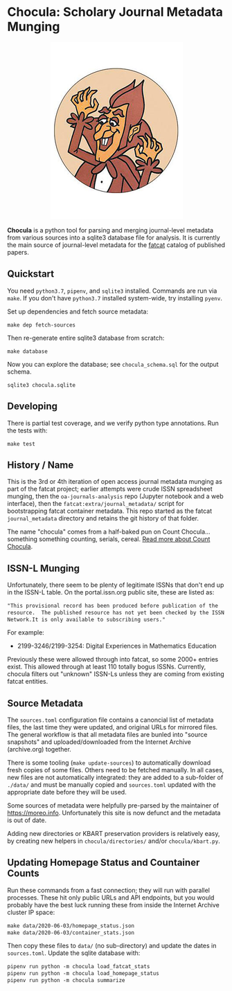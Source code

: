 
Chocula: Scholary Journal Metadata Munging
==========================================

<div align="center">
<img src="extra/count_chocula.jpg">
</div>

**Chocula** is a python tool for parsing and merging journal-level metadata
from various sources into a sqlite3 database file for analysis. It is currently
the main source of journal-level metadata for the [fatcat](https://fatcat.wiki)
catalog of published papers.

## Quickstart

You need `python3.7`, `pipenv`, and `sqlite3` installed. Commands are run via
`make`. If you don't have `python3.7` installed system-wide, try installing
`pyenv`.

Set up dependencies and fetch source metadata:

    make dep fetch-sources

Then re-generate entire sqlite3 database from scratch:

    make database

Now you can explore the database; see `chocula_schema.sql` for the output schema.

    sqlite3 chocula.sqlite

## Developing

There is partial test coverage, and we verify python type annotations. Run the
tests with:

    make test

## History / Name

This is the 3rd or 4th iteration of open access journal metadata munging as
part of the fatcat project; earlier attempts were crude ISSN spreadsheet
munging, then the `oa-journals-analysis` repo (Jupyter notebook and a web
interface), then the `fatcat:extra/journal_metadata/` script for bootstrapping
fatcat container metadata. This repo started as the fatcat `journal_metadata`
directory and retains the git history of that folder.

The name "chocula" comes from a half-baked pun on Count Chocula... something
something counting, serials, cereal.
[Read more about Count Chocula](https://teamyacht.com/ernstchoukula.com/Ernst-Choukula.html).


## ISSN-L Munging

Unfortunately, there seem to be plenty of legitimate ISSNs that don't end up in
the ISSN-L table. On the portal.issn.org public site, these are listed as:

    "This provisional record has been produced before publication of the
    resource.  The published resource has not yet been checked by the ISSN
    Network.It is only available to subscribing users."

For example:

- 2199-3246/2199-3254: Digital Experiences in Mathematics Education

Previously these were allowed through into fatcat, so some 2000+ entries exist.
This allowed through at least 110 totally bogus ISSNs. Currently, chocula
filters out "unknown" ISSN-Ls unless they are coming from existing fatcat
entities.


## Source Metadata

The `sources.toml` configuration file contains a canoncial list of metadata
files, the last time they were updated, and original URLs for mirrored files.
The general workflow is that all metadata files are bunled into "source
snapshots" and uploaded/downloaded from the Internet Archive (archive.org)
together.

There is some tooling (`make update-sources`) to automatically download fresh
copies of some files. Others need to be fetched manually. In all cases, new
files are not automatically integrated: they are added to a sub-folder of
`./data/` and must be manually copied and `sources.toml` updated with the
appropriate date before they will be used.

Some sources of metadata were helpfully pre-parsed by the maintainer of
<https://moreo.info>. Unfortunately this site is now defunct and the metadata
is out of date.

Adding new directories or KBART preservation providers is relatively easy, by
creating new helpers in `chocula/directories/` and/or `chocula/kbart.py`.

## Updating Homepage Status and Countainer Counts

Run these commands from a fast connection; they will run with parallel
processes. These hit only public URLs and API
endpoints, but you would probably have the best luck running these from inside
the Internet Archive cluster IP space:

    make data/2020-06-03/homepage_status.json
    make data/2020-06-03/container_stats.json

Then copy these files to `data/` (no sub-directory) and update the dates in
`sources.toml`. Update the sqlite database with:

    pipenv run python -m chocula load_fatcat_stats
    pipenv run python -m chocula load_homepage_status
    pipenv run python -m chocula summarize

